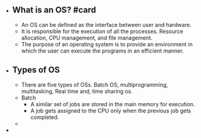 - ## What is an OS? #card
	- An OS can be defined as the interface between user and hardware.
	- It is responsible for the execution of all the processes. Resource allocation, CPU management, and file management.
	- The purpose of an operating system is to provide an environment in which the user can execute the programs in an efficient manner.
- ## Types of OS
	- There are five types of OSs. Batch OS, multiprogramming, multitasking, Real time and, time sharing os.
	- Batch
		- A similar set of jobs are stored in the main memory for execution.
		- A job gets assigned to the CPU only when the previous job gets completed.
	-
-